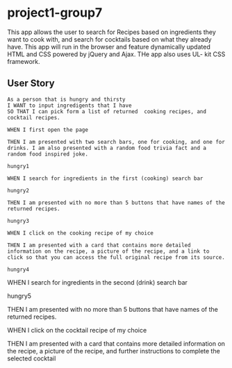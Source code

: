 # project1-group7

This app allows the user to search for Recipes based on ingredients they want to cook with, and search for cocktails based on what they already have.  This app will run in the browser and feature dynamically updated HTML and CSS powered by jQuery and Ajax.
THe app also uses UL- kit CSS framework.

## User Story

```
As a person that is hungry and thirsty
I WANT to input ingredigents that I have
SO THAT I can pick form a list of returned  cooking recipes, and cocktail recipes.
```

```
WHEN I first open the page 

THEN I am presented with two search bars, one for cooking, and one for drinks. I am also presented with a random food trivia fact and a random food inspired joke.

hungry1

WHEN I search for ingredients in the first (cooking) search bar

hungry2

THEN I am presented with no more than 5 buttons that have names of the returned recipes.

hungry3

WHEN I click on the cooking recipe of my choice 

THEN I am presented with a card that contains more detailed information on the recipe, a picture of the recipe, and a link to click so that you can access the full original recipe from its source.

hungry4
```

WHEN I search for ingredients in the second (drink) search bar

hungry5

THEN I am presented with no more than 5 buttons that have names of the returned recipes.


WHEN I click on the cocktail recipe of my choice 

THEN I am presented with a card that contains more detailed information on the recipe, a picture of the recipe, and further instructions to complete the selected cocktail
```